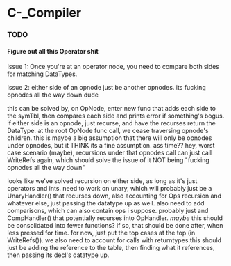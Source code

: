 # C-_Compiler

### TODO
#### Figure out all this Operator shit

Issue 1: Once you're at an operator node, you need to compare both sides for matching DataTypes. 

Issue 2: either side of an opnode just be another opnodes. its fucking opnodes all the way down dude

this can be solved by, on OpNode, enter new func that adds each side to the symTbl, then compares each side and prints error if something's bogus. if either side is an opnode, just recurse, and have the recurses return the DataType. at the root OpNode func call, we cease traversing opnode's children. this is maybe a big assumption that there will only be opnodes under opnodes, but it THINK its a fine assumption. ass time??
hey, worst case scenario (maybe), recursions under that opnodes call can just call WriteRefs again, which should solve the issue of it NOT being "fucking opnodes all the way down"

looks like we've solved recursion on either side, as long as it's just operators and ints. need to work on unary, which will probably just be a UnaryHandler() that recurses down, also accounting for Ops recursion and whatever else, just passing the datatype up as well. also need to add comparisons, which can also contain ops i suppose. probably just and CompHandler() that potentially recurses into OpHandler. *maybe* this should be consolidated into fewer functions? if so, that should be done after, when less pressed for time. for now, just put the top cases at the top (in WriteRefs()). we also need to account for calls with returntypes.this should just be adding the reference to the table, then finding what it references, then passing its decl's datatype up.